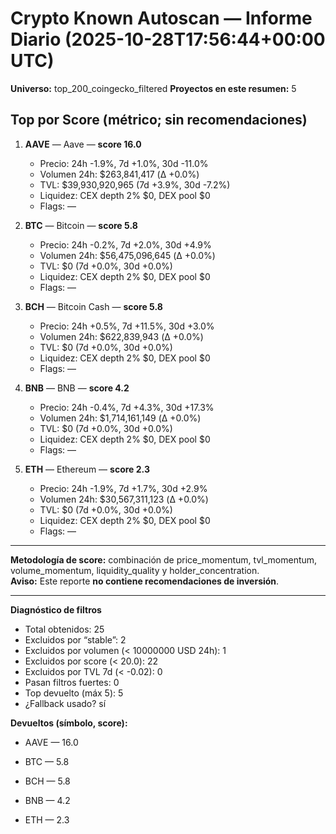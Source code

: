# Crypto Known Autoscan — Informe Diario (2025-10-28T17:56:44+00:00 UTC)

**Universo:** top_200_coingecko_filtered
**Proyectos en este resumen:** 5

## Top por Score (métrico; sin recomendaciones)

1. **AAVE** — Aave — **score 16.0**
   - Precio: 24h -1.9%, 7d +1.0%, 30d -11.0%
   - Volumen 24h: $263,841,417 (Δ +0.0%)
   - TVL: $39,930,920,965 (7d +3.9%, 30d -7.2%)
   - Liquidez: CEX depth 2% $0, DEX pool $0
   - Flags: —

2. **BTC** — Bitcoin — **score 5.8**
   - Precio: 24h -0.2%, 7d +2.0%, 30d +4.9%
   - Volumen 24h: $56,475,096,645 (Δ +0.0%)
   - TVL: $0 (7d +0.0%, 30d +0.0%)
   - Liquidez: CEX depth 2% $0, DEX pool $0
   - Flags: —

3. **BCH** — Bitcoin Cash — **score 5.8**
   - Precio: 24h +0.5%, 7d +11.5%, 30d +3.0%
   - Volumen 24h: $622,839,943 (Δ +0.0%)
   - TVL: $0 (7d +0.0%, 30d +0.0%)
   - Liquidez: CEX depth 2% $0, DEX pool $0
   - Flags: —

4. **BNB** — BNB — **score 4.2**
   - Precio: 24h -0.4%, 7d +4.3%, 30d +17.3%
   - Volumen 24h: $1,714,161,149 (Δ +0.0%)
   - TVL: $0 (7d +0.0%, 30d +0.0%)
   - Liquidez: CEX depth 2% $0, DEX pool $0
   - Flags: —

5. **ETH** — Ethereum — **score 2.3**
   - Precio: 24h -1.9%, 7d +1.7%, 30d +2.9%
   - Volumen 24h: $30,567,311,123 (Δ +0.0%)
   - TVL: $0 (7d +0.0%, 30d +0.0%)
   - Liquidez: CEX depth 2% $0, DEX pool $0
   - Flags: —


---

**Metodología de score:** combinación de price_momentum, tvl_momentum, volume_momentum, liquidity_quality y holder_concentration.  
**Aviso:** Este reporte **no contiene recomendaciones de inversión**.


---
**Diagnóstico de filtros**

- Total obtenidos: 25
- Excluidos por “stable”: 2
- Excluidos por volumen (< 10000000 USD 24h): 1
- Excluidos por score (< 20.0): 22
- Excluidos por TVL 7d (< -0.02): 0
- Pasan filtros fuertes: 0
- Top devuelto (máx 5): 5
- ¿Fallback usado? sí


**Devueltos (símbolo, score):**

- AAVE — 16.0

- BTC — 5.8

- BCH — 5.8

- BNB — 4.2

- ETH — 2.3


